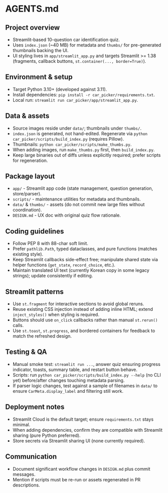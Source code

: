 # AGENTS.md

## Project overview
- Streamlit-based 10-question car identification quiz.
- Uses `index.json` (~40 MB) for metadata and `thumbs/` for pre-generated thumbnails backing the UI.
- UI styling lives in `app/streamlit_app.py` and targets Streamlit >= 1.38 (fragments, callback buttons, `st.container(..., border=True)`).

## Environment & setup
- Target Python 3.10+ (developed against 3.11).
- Install dependencies: `pip install -r car_picker/requirements.txt`.
- Local run: `streamlit run car_picker/app/streamlit_app.py`.

## Data & assets
- Source images reside under `data/`; thumbnails under `thumbs/`.
- `index.json` is generated, not hand-edited. Regenerate via `python car_picker/scripts/build_index.py` (requires Pillow).
- Thumbnails: `python car_picker/scripts/make_thumbs.py`.
- When adding images, run `make_thumbs.py` first, then `build_index.py`.
- Keep large binaries out of diffs unless explicitly required; prefer scripts for regeneration.

## Package layout
- `app/` - Streamlit app code (state management, question generation, store/parser).
- `scripts/` - maintenance utilities for metadata and thumbnails.
- `data/` & `thumbs/` - assets (do not commit new large files without coordination).
- `DESIGN.md` - UX doc with original quiz flow rationale.

## Coding guidelines
- Follow PEP 8 with 88-char soft limit.
- Prefer `pathlib.Path`, typed dataclasses, and pure functions (matches existing style).
- Keep Streamlit callbacks side-effect free; manipulate shared state via helper functions (`get_state`, `record_choice`, etc.).
- Maintain translated UI text (currently Korean copy in some legacy strings); update consistently if editing.

## Streamlit patterns
- Use `st.fragment` for interactive sections to avoid global reruns.
- Reuse existing CSS injection instead of adding inline HTML; extend `inject_styles()` when styling is required.
- Buttons should use `on_click` callbacks rather than manual `st.rerun()` calls.
- Use `st.toast`, `st.progress`, and bordered containers for feedback to match the refreshed design.

## Testing & QA
- Manual smoke test: `streamlit run ...`, answer quiz ensuring progress indicator, toasts, summary table, and restart button behave.
- Scripts: run `python car_picker/scripts/build_index.py --help` (no CLI yet) before/after changes touching metadata parsing.
- If parser logic changes, test against a sample of filenames in `data/` to ensure `CarMeta.display_label` and filtering still work.

## Deployment notes
- Streamlit Cloud is the default target; ensure `requirements.txt` stays minimal.
- When adding dependencies, confirm they are compatible with Streamlit sharing (pure Python preferred).
- Store secrets via Streamlit sharing UI (none currently required).

## Communication
- Document significant workflow changes in `DESIGN.md` plus commit messages.
- Mention if scripts must be re-run or assets regenerated in PR descriptions.
